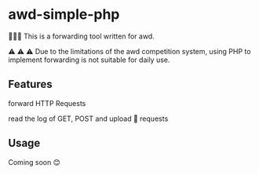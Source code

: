 # awd-simple-php
 🚀🚀🚀 This is a forwarding tool written for awd.
 
 ⚠ ⚠ ⚠ Due to the limitations of the awd competition system, using PHP to implement forwarding is not suitable for daily use.
 
 
## Features
 forward HTTP Requests
 
 read the log of GET, POST and upload 🐎 requests
 
## Usage
 Coming soon 😊
